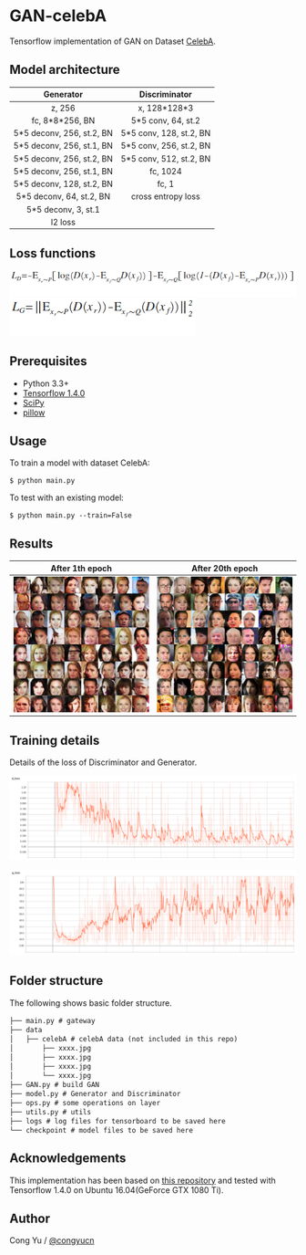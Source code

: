 # GAN-celebA

Tensorflow implementation of GAN on Dataset [CelebA](http://mmlab.ie.cuhk.edu.hk/projects/CelebA.html).

## Model architecture

Generator|Discriminator
|:---------:|:-------------:|
z, 256|x, 128\*128\*3
fc, 8\*8\*256, BN|5\*5 conv, 64, st.2
5\*5 deconv, 256, st.2, BN|5\*5 conv, 128, st.2, BN
5\*5 deconv, 256, st.1, BN|5\*5 conv, 256, st.2, BN
5\*5 deconv, 256, st.2, BN|5\*5 conv, 512, st.2, BN
5\*5 deconv, 256, st.1, BN|fc, 1024
5\*5 deconv, 128, st.2, BN|fc, 1
5\*5 deconv, 64,  st.2, BN|cross entropy loss
5\*5 deconv, 3,   st.1|
l2 loss|

## Loss functions

![d loss](assets/d_loss.png)
![g loss](assets/g_loss.png)

## Prerequisites

- Python 3.3+
- [Tensorflow 1.4.0](https://www.tensorflow.org/)
- [SciPy](http://www.scipy.org/install.html)
- [pillow](https://github.com/python-pillow/Pillow)

## Usage

To train a model with dataset CelebA:
 ```
 $ python main.py
 ```

To test with an existing model:
 ```
 $ python main.py --train=False
 ```

## Results

After 1th epoch|After 20th epoch
|:-------------:|:--------------:|
![result1](results/train_01_0034.png)|![result20](results/train_20_0099.png)

## Training details

Details of the loss of Discriminator and Generator.

![d_loss](results/d_loss.png)

![g_loss](results/g_loss.png)

## Folder structure

The following shows basic folder structure.
```
├── main.py # gateway
├── data
│   ├── celebA # celebA data (not included in this repo)
│       ├── xxxx.jpg
│       ├── xxxx.jpg
│       ├── xxxx.jpg
│       └── xxxx.jpg
├── GAN.py # build GAN
├── model.py # Generator and Discriminator
├── ops.py # some operations on layer
├── utils.py # utils
├── logs # log files for tensorboard to be saved here
└── checkpoint # model files to be saved here
```

## Acknowledgements

This implementation has been based on [this repository](https://github.com/carpedm20/DCGAN-tensorflow) and tested with Tensorflow 1.4.0 on Ubuntu 16.04(GeForce GTX 1080 Ti).

## Author

Cong Yu / [@congyucn](https://github.com/congyucn)

